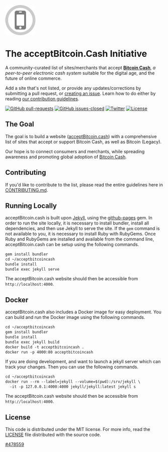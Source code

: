 ![Bitcoin Cash](img/logo.png "Bitcoin Cash: A Peer-to-Peer Electronic Cash System")

The acceptBitcoin.Cash Initiative
==================

A community-curated list of sites/merchants that accept [**Bitcoin Cash**](https://www.bitcoincash.org), _a peer-to-peer electronic cash system_ suitable for the digital age, and the future of online commerce.

Add a site that's not listed, or provide any updates/corrections by submitting a pull request, or [creating an issue](https://github.com/acceptbitcoincash/acceptbitcoincash/issues). Learn how to do either by reading [our contribution guidelines](CONTRIBUTING.md).

[![GitHub pull-requests](https://img.shields.io/github/issues-pr/acceptbitcoincash/acceptbitcoincash.svg)](https://github.com/acceptbitcoincash/acceptbitcoincash/pulls/)
[![GitHub issues-closed](https://img.shields.io/github/issues-closed/acceptbitcoincash/acceptbitcoincash.svg)](https://github.com/acceptbitcoincash/acceptbitcoincash/issues?q=is%3Aissue+is%3Aclosed)
[![Twitter](https://img.shields.io/badge/Twitter-@useBitcoinCash-blue.svg)](https://twitter.com/useBitcoinCash)
[![License](https://img.shields.io/badge/license-mit-blue.svg?style=flat)](/LICENSE)

## The Goal

The goal is to build a website ([acceptBitcoin.cash](https://acceptBitcoin.Cash)) with a comprehensive list of sites that accept or support Bitcoin Cash, as well as Bitcoin (Legacy).

Our hope is to connect consumers and merchants, while spreading awareness and promoting global adoption of [Bitcoin Cash](https://www.bitcoincash.org).

## Contributing

If you'd like to contribute to the list, please read the entire guidelines here in
[CONTRIBUTING.md](CONTRIBUTING.md).

## Running Locally

acceptBitcoin.cash is built upon [Jekyll](https://jekyllrb.com/), using the [github-pages](https://github.com/github/pages-gem) gem.
In order to run the site locally, it is necessary to install bundler, install all dependencies, and then use Jekyll to serve
the site. If the `gem` command is not available to you, it is necessary to install Ruby with RubyGems.
Once Ruby and RubyGems are installed and available from the command line, acceptBitcoin.cash can be setup using the following commands.

```
gem install bundler
cd ~/acceptbitcoincash
bundle install
bundle exec jekyll serve
```

The acceptBitcoin.cash website should then be accessible from `http://localhost:4000`.

## Docker

acceptBitcoin.cash also includes a Docker image for easy deployment. You can build and run the Docker image using the following commands.

```
cd ~/acceptbitcoincash
gem install bundler
bundle install
bundle exec jekyll build
docker build -t acceptbitcoincash .
docker run -p 4000:80 acceptbitcoincash
```

If you are doing development, and want to launch a jekyll server which can track your changes. Then you can use the following commands.

```
cd ~/acceptbitcoincash
docker run --rm --label=jekyll --volume=$(pwd):/srv/jekyll \
  -it -p 127.0.0.1:4000:4000 jekyll/jekyll:latest jekyll s
```

The acceptBitcoin.cash website should then be accessible from `http://localhost:4000`.

## License

This code is distributed under the MIT license. For more info, read the
[LICENSE](/LICENSE) file distributed with the source code.

[#478559](https://blockchair.com/bitcoin-cash/block/478559 "The Exodus block.")
